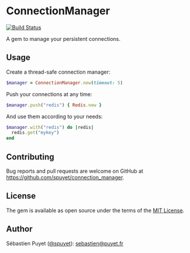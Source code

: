 # ConnectionManager

[![Build Status](https://travis-ci.com/spuyet/connection_manager.svg?token=n5bcPpqTwxxsDsj9JB2x&branch=master)](https://travis-ci.com/spuyet/connection_manager)

A gem to manage your persistent connections.

## Usage

Create a thread-safe connection manager:
```ruby
$manager = ConnectionManager.new(timeout: 5)  
```

Push your connections at any time:
```ruby
$manager.push("redis") { Redis.new }
```

And use them according to your needs:
```ruby
$manager.with("redis") do |redis|
  redis.get("mykey")
end
```

## Contributing

Bug reports and pull requests are welcome on GitHub at https://github.com/spuyet/connection_manager.

## License

The gem is available as open source under the terms of the [MIT License](https://opensource.org/licenses/MIT).

## Author

Sébastien Puyet ([@spuyet](https://twitter.com/spuyet)): [sebastien@puyet.fr](mailto:sebastien@puyet.fr)
